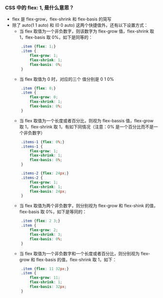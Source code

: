 ### CSS 中的 flex: 1, 是什么意思？
- flex 是 flex-grow，flex-shrink 和 flex-basis 的简写
- 除了 auto(1 1 auto) 和 (0 0 auto) 这两个快捷值外，还有以下设置方式：
    - 当 flex 取值为一个非负数字，则该数字为 flex-grow 值，flex-shrink 取 1，flex-basis 取 0%，如下是同等的：
    ```css
        .item {flex: 1;}
        .item {
            flex-grow: 1;
            flex-shrink: 1;
            flex-basis: 0%;
        }
    ```
    - 当 flex 取值为 0 时，对应的三个 值分别是 0 1 0%
    ```css
        .item {flex: 0;}
        .item {
            flex-grow: 0;
            flex-shrink: 1;
            flex-basis: 0%;
        }
    ```
    - 当 flex 取值为一个长度或者百分比，则视为 flex-bassis 值，flex-grow 取 1，flex-shrink 取 1，有如下同情况（注意：0% 是一个百分比而不是一个非负数字）
    ```css
        .items-1 {flex: 0%;}
        .items-1 {
            flex-grow: 1;
            flex-shrink: 1;
            flex-basis: 0%;
        }

        .items-2 {flex: 24px;}
        .items-2 {
            flex-grow: 1;
            flex-shrink: 1;
            flex-basis: 24px;
        }
    ```
    - 当 flex 取值为两个非负数字，则分别视为 flex-grow 和 flex-shink 的值，flex-basis 取 0%，如下是等同的：
    ```css
        .item {flex: 2 3;}
        .item {
            flex-grow: 2;
            flex-shrink: 3;
            flex-basis: 0%;
        }
    ```
    - 当 flex 取值为一个非负数字和一个长度或者百分比，则分别视为 flex-grow 和 flex-basis 的值，flex-shrink 取 1，如下：
    ```css
        .item {flex: 11 32px;}
        .item {
            flex-grow: 11;
            flex-shrink: 1;
            flex-basis: 32px;
        }
    ```